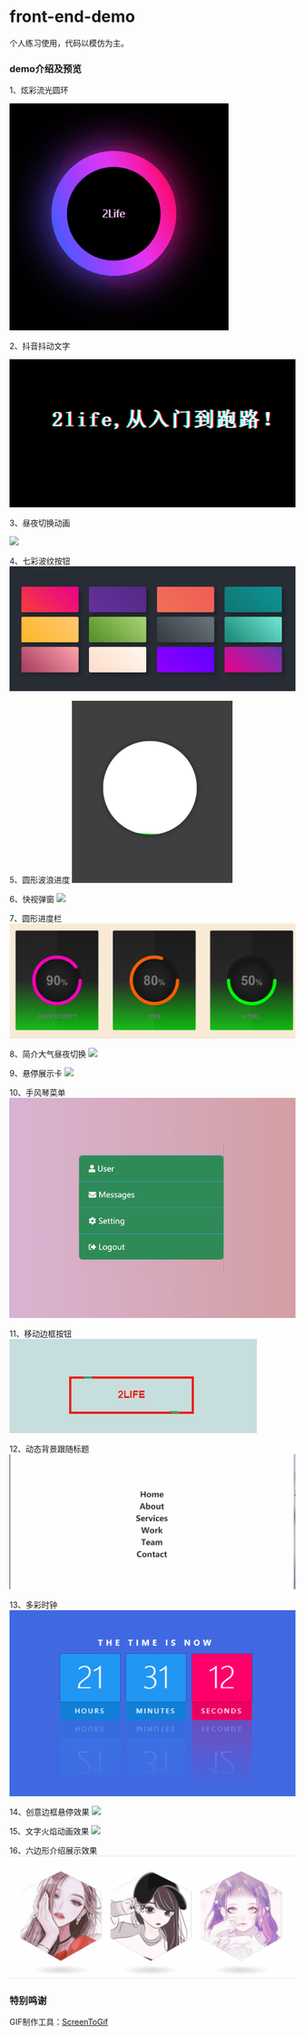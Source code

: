 # front-end-demo
个人练习使用，代码以模仿为主。

### demo介绍及预览

1、炫彩流光圆环

![](https://github.com/2lifetop/front-end-demo/blob/master/demo001/demo001.gif)

2、抖音抖动文字

![](https://github.com/2lifetop/front-end-demo/blob/master/demo002/demo002.gif)

3、昼夜切换动画

![](https://github.com/2lifetop/front-end-demo/blob/master/demo003/demo003.gif)

4、七彩波纹按钮
![](https://github.com/2lifetop/front-end-demo/blob/master/demo004/demo004.gif)

5、圆形波浪进度
![](https://github.com/2lifetop/front-end-demo/blob/master/demo005/demo005.gif)

6、快视弹窗
![](https://github.com/2lifetop/front-end-demo/blob/master/demo006/demo006.gif)

7、圆形进度栏
![](https://github.com/2lifetop/front-end-demo/blob/master/demo007/demo007.gif)

8、简介大气昼夜切换
![](https://github.com/2lifetop/front-end-demo/blob/master/demo008/demo008.gif)

9、悬停展示卡
![](https://github.com/2lifetop/front-end-demo/blob/master/demo009/demo009.gif)

10、手风琴菜单
![](https://github.com/2lifetop/front-end-demo/blob/master/demo010/demo010.gif)

11、移动边框按钮
![](https://github.com/2lifetop/front-end-demo/blob/master/demo011/demo011.gif)

12、动态背景跟随标题
![](https://github.com/2lifetop/front-end-demo/blob/master/demo012/demo012.gif)

13、多彩时钟
![](https://github.com/2lifetop/front-end-demo/blob/master/demo013/demo013.gif)

14、创意边框悬停效果
![](https://github.com/2lifetop/front-end-demo/blob/master/demo014/demo014.gif)

15、文字火焰动画效果
![](https://github.com/2lifetop/front-end-demo/blob/master/demo015/demo015.gif)

16、六边形介绍展示效果
![](https://github.com/2lifetop/front-end-demo/blob/master/demo016/demo016.gif)
### 特别鸣谢
GIF制作工具：[ScreenToGif](https://github.com/NickeManarin/ScreenToGif/)
